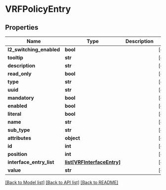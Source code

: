 # VRFPolicyEntry

## Properties
Name | Type | Description | Notes
------------ | ------------- | ------------- | -------------
**l2_switching_enabled** | **bool** |  | [optional] 
**tooltip** | **str** |  | [optional] 
**description** | **str** |  | [optional] 
**read_only** | **bool** |  | [optional] 
**type** | **str** |  | [optional] 
**uuid** | **str** |  | [optional] 
**mandatory** | **bool** |  | [optional] 
**enabled** | **bool** |  | [optional] 
**literal** | **bool** |  | [optional] 
**name** | **str** |  | [optional] 
**sub_type** | **str** |  | [optional] 
**attributes** | **object** |  | [optional] 
**id** | **int** |  | [optional] 
**position** | **int** |  | [optional] 
**interface_entry_list** | [**list[VRFInterfaceEntry]**](VRFInterfaceEntry.md) |  | [optional] 
**value** | **str** |  | [optional] 

[[Back to Model list]](../README.md#documentation-for-models) [[Back to API list]](../README.md#documentation-for-api-endpoints) [[Back to README]](../README.md)


